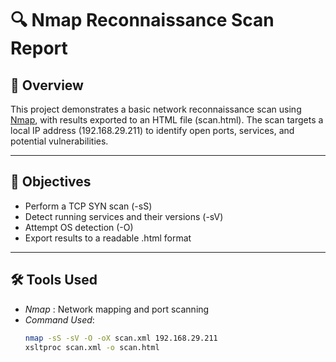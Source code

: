 # 🔍 Nmap Reconnaissance Scan Report

## 📌 Overview

This project demonstrates a basic network reconnaissance scan using [Nmap](https://nmap.org/), with results exported to an HTML file (scan.html). The scan targets a local IP address (192.168.29.211) to identify open ports, services, and potential vulnerabilities.

---

## 🎯 Objectives

- Perform a TCP SYN scan (-sS)
- Detect running services and their versions (-sV)
- Attempt OS detection (-O)
- Export results to a readable .html format

---

## 🛠 Tools Used

- *Nmap* : Network mapping and port scanning
- *Command Used*:
  ```bash
  nmap -sS -sV -O -oX scan.xml 192.168.29.211
  xsltproc scan.xml -o scan.html
